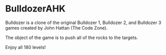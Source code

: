 # BulldozerAHK

Bulldozer is a clone of the original Bulldozer 1, Bulldozer 2, and Bulldozer 3 games created by John Hattan (The Code Zone).

The object of the game is to push all of the rocks to the targets.

Enjoy all 180 levels!
